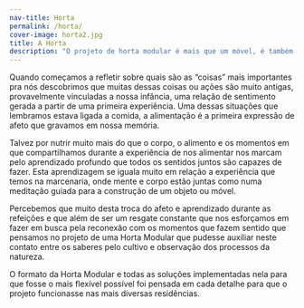 ```yaml
---
nav-title: Horta 
permalink: /horta/
cover-image: horta2.jpg
title: A Horta
description: "O projeto de horta modular é mais que um móvel, é também um sistema de cultivo, uma solução flexível para espaços pequenos. Pelo entendimento do processo criativo e empoderamento das ferramentas manuais você pode utilizar materiais de fácil acesso para fabricação da sua própria horta."  
---
```


Quando começamos a refletir sobre quais são as “coisas” mais importantes pra nós descobrimos que muitas dessas coisas ou ações são muito antigas, provavelmente vinculadas a nossa infância, uma relação de sentimento gerada a partir de uma primeira experiência.  Uma dessas situações que lembramos estava ligada a comida, a alimentação é a primeira expressão de afeto que gravamos em nossa memória. 

Talvez por nutrir muito mais do que o corpo, o alimento e os momentos em que compartilhamos durante a experiência de nos alimentar nos marcam pelo aprendizado profundo que todos os sentidos juntos são capazes de fazer. Esta aprendizagem se iguala muito em relação a experiência que temos na marcenaria, onde mente e corpo estão juntas como numa meditação guiada para a construção de um objeto ou móvel. 

Percebemos que muito desta troca do afeto e aprendizado durante as refeições e que além de ser um resgate constante que nos esforçamos em fazer em busca pela reconexão com os momentos que fazem sentido que pensamos no projeto de uma Horta Modular que pudesse auxiliar neste contato entre os saberes pelo cultivo e observação dos processos da natureza. 

O formato da Horta Modular e todas as soluções implementadas nela para que fosse o mais flexível possível foi pensada em cada detalhe para que o projeto funcionasse nas mais diversas residências. 
